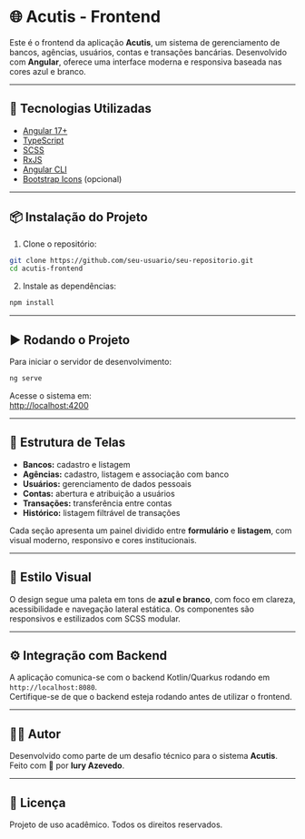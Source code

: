 # 🌐 Acutis - Frontend

Este é o frontend da aplicação **Acutis**, um sistema de gerenciamento de bancos, agências, usuários, contas e transações bancárias. Desenvolvido com **Angular**, oferece uma interface moderna e responsiva baseada nas cores azul e branco.

---

## 🧰 Tecnologias Utilizadas

- [Angular 17+](https://angular.io/)
- [TypeScript](https://www.typescriptlang.org/)
- [SCSS](https://sass-lang.com/)
- [RxJS](https://rxjs.dev/)
- [Angular CLI](https://cli.angular.io/)
- [Bootstrap Icons](https://icons.getbootstrap.com/) (opcional)

---

## 📦 Instalação do Projeto

1. Clone o repositório:

```bash
git clone https://github.com/seu-usuario/seu-repositorio.git
cd acutis-frontend
```

2. Instale as dependências:

```bash
npm install
```

---

## ▶️ Rodando o Projeto

Para iniciar o servidor de desenvolvimento:

```bash
ng serve
```

Acesse o sistema em:  
[http://localhost:4200](http://localhost:4200)

---

## 🧪 Estrutura de Telas

- **Bancos:** cadastro e listagem
- **Agências:** cadastro, listagem e associação com banco
- **Usuários:** gerenciamento de dados pessoais
- **Contas:** abertura e atribuição a usuários
- **Transações:** transferência entre contas
- **Histórico:** listagem filtrável de transações

Cada seção apresenta um painel dividido entre **formulário** e **listagem**, com visual moderno, responsivo e cores institucionais.

---

## 🌈 Estilo Visual

O design segue uma paleta em tons de **azul e branco**, com foco em clareza, acessibilidade e navegação lateral estática. Os componentes são responsivos e estilizados com SCSS modular.

---

## ⚙️ Integração com Backend

A aplicação comunica-se com o backend Kotlin/Quarkus rodando em `http://localhost:8080`.  
Certifique-se de que o backend esteja rodando antes de utilizar o frontend.

---

## 👨‍💻 Autor

Desenvolvido como parte de um desafio técnico para o sistema **Acutis**.  
Feito com 💙 por **Iury Azevedo**.

---

## 📄 Licença

Projeto de uso acadêmico. Todos os direitos reservados.
